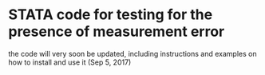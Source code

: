 # STATA code for testing for the presence of measurement error

the code will very soon be updated, including instructions and examples on how to install and use it
(Sep 5, 2017)
